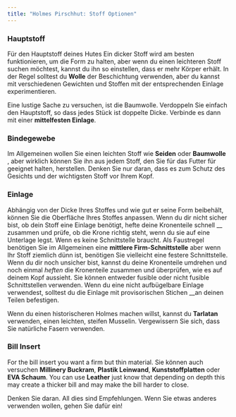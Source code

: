 ```yaml
---
title: "Holmes Pirschhut: Stoff Optionen"
---
```


### Hauptstoff

Für den Hauptstoff deines Hutes Ein dicker Stoff wird am besten funktionieren, um die Form zu halten, aber wenn du einen leichteren Stoff suchen möchtest, kannst du ihn so einstellen, dass er mehr Körper erhält. In der Regel solltest du **Wolle** der Beschichtung verwenden, aber du kannst mit verschiedenen Gewichten und Stoffen mit der entsprechenden Einlage experimentieren.

<Note>

Eine lustige Sache zu versuchen, ist die Baumwolle. Verdoppeln Sie einfach den Hauptstoff, so dass jedes Stück ist doppelte Dicke. Verbinde es dann mit einer **mittelfesten Einlage**.

</Note>

### Bindegewebe

Im Allgemeinen wollen Sie einen leichten Stoff wie **Seiden** oder **Baumwolle** , aber wirklich können Sie ihn aus jedem Stoff, den Sie für das Futter für geeignet halten, herstellen. Denken Sie nur daran, dass es zum Schutz des Gesichts und der wichtigsten Stoff vor Ihrem Kopf.

### Einlage

Abhängig von der Dicke Ihres Stoffes und wie gut er seine Form beibehält, können Sie die Oberfläche Ihres Stoffes anpassen. Wenn du dir nicht sicher bist, ob dein Stoff eine Einlage benötigt, hefte deine Kronenteile schnell __ zusammen und prüfe, ob die Krone richtig steht, wenn du sie auf eine Unterlage legst. Wenn es keine Schnittstelle braucht. Als Faustregel benötigen Sie im Allgemeinen eine **mittlere Firm-Schnittstelle** aber wenn Ihr Stoff ziemlich dünn ist, benötigen Sie vielleicht eine festere Schnittstelle. Wenn du dir noch unsicher bist, kannst du deine Kronenteile umdrehen und noch einmal _heften_ die Kronenteile zusammen und überprüfen, wie es auf deinem Kopf aussieht. Sie können entweder fusible oder nicht fusible Schnittstellen verwenden. Wenn du eine nicht aufbügelbare Einlage verwendest, solltest du die Einlage mit provisorischen Stichen __an deinen Teilen befestigen.

<Note>

Wenn du einen historischeren Holmes machen willst, kannst du **Tarlatan** verwenden, einen leichten, steifen Musselin. Vergewissern Sie sich, dass Sie natürliche Fasern verwenden.

</Note>

### Bill Insert

For the bill insert you want a firm but thin material. Sie können auch versuchen **Millinery Buckram**, **Plastik Leinwand**, **Kunststoffplatten** oder **EVA Schaum**. You can use **Leather** just know that depending on depth this may create a thicker bill and may make the bill harder to close.

<Note>

Denken Sie daran. All dies sind Empfehlungen. Wenn Sie etwas anderes verwenden wollen, gehen Sie dafür ein!

</Note>
